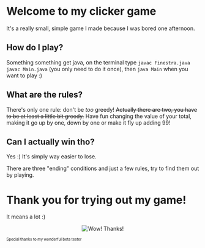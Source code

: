 # Welcome to my clicker game

It's a really small, simple game I made because I was bored one afternoon.

## How do I play?

Something something get java, on the terminal type 
```javac Finestra.java``` 
```javac Main.java```
(you only need to do it once), then 
```java Main```
when you want to play :)

## What are the rules?

There's only one rule: don't be *too* greedy!
~~Actually there are two, you have to be at least a little bit greedy.~~
Have fun changing the value of your total, making it go up by one, down by one or make it fly up adding 99!

## Can I actually win tho?

Yes :)
It's simply way easier to lose.

There are three "ending" conditions and just a few rules, try to find them out by playing.

# Thank you for trying out my game!
It means a lot :)

<div style="text-align: center;">

![Wow! Thanks!](https://github.com/Funf3y/clicker_game/blob/master/wow_thanks.gif)

</div>

<sub><sup>Special thanks to my wonderful beta tester</sup></sub>
